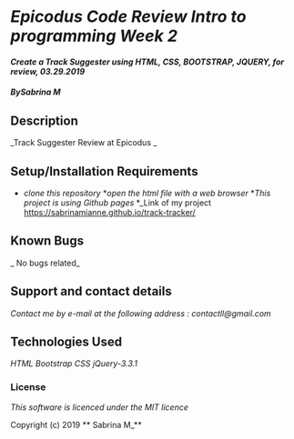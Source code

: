 # _Epicodus Code Review Intro to programming Week 2_

#### _Create a Track Suggester using HTML, CSS, BOOTSTRAP, JQUERY, for review, 03.29.2019_

#### _By**Sabrina M**_

## Description

_Track Suggester Review at Epicodus _

## Setup/Installation Requirements

* _clone this repository_
*_open the html file with a web browser_
*_This project is using Github pages_
*_Link of my project https://sabrinamianne.github.io/track-tracker/




## Known Bugs

_ No bugs related_

## Support and contact details

_Contact me by e-mail at the following address : contactll@gmail.com_

## Technologies Used

_HTML_
_Bootstrap_
_CSS_
_jQuery-3.3.1_



### License

*This software is licenced under the MIT licence*

Copyright (c) 2019 ** Sabrina M_**
